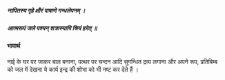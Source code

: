 ##### नापितस्य गृहे क्षौरं पाषाणे गन्धलेपनम् ।
##### आत्मरूपं जले पश्यन् शक्रस्यापि श्रियं हरेत् ॥

#### भावार्थ

नाई के घर पर जाकर बाल बनाना, पत्थर पर चन्दन आदि सुगन्धित द्रव्य लगाना और अपने रूप, प्रतिबिम्ब को जल में देखना ये कार्य इन्द्र की शोभा को भी नष्ट कर देते हैं ।
